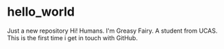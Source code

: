 # hello_world
Just a new repository
Hi! Humans.
I'm Greasy Fairy. A student from UCAS. This is the first time i get in touch with GitHub.
